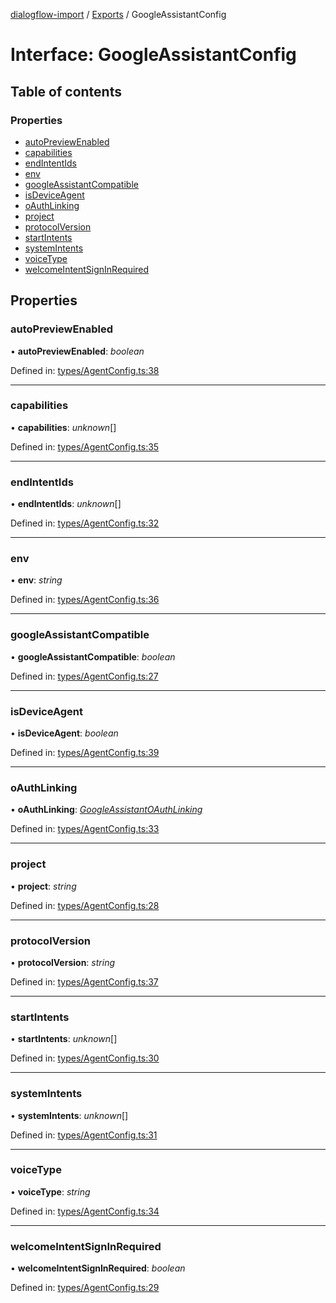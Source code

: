 [dialogflow-import](../README.md) / [Exports](../modules.md) / GoogleAssistantConfig

# Interface: GoogleAssistantConfig

## Table of contents

### Properties

- [autoPreviewEnabled](googleassistantconfig.md#autopreviewenabled)
- [capabilities](googleassistantconfig.md#capabilities)
- [endIntentIds](googleassistantconfig.md#endintentids)
- [env](googleassistantconfig.md#env)
- [googleAssistantCompatible](googleassistantconfig.md#googleassistantcompatible)
- [isDeviceAgent](googleassistantconfig.md#isdeviceagent)
- [oAuthLinking](googleassistantconfig.md#oauthlinking)
- [project](googleassistantconfig.md#project)
- [protocolVersion](googleassistantconfig.md#protocolversion)
- [startIntents](googleassistantconfig.md#startintents)
- [systemIntents](googleassistantconfig.md#systemintents)
- [voiceType](googleassistantconfig.md#voicetype)
- [welcomeIntentSignInRequired](googleassistantconfig.md#welcomeintentsigninrequired)

## Properties

### autoPreviewEnabled

• **autoPreviewEnabled**: *boolean*

Defined in: [types/AgentConfig.ts:38](https://github.com/edupsousa/dialogflow-import/blob/49e4aaa/src/types/AgentConfig.ts#L38)

___

### capabilities

• **capabilities**: *unknown*[]

Defined in: [types/AgentConfig.ts:35](https://github.com/edupsousa/dialogflow-import/blob/49e4aaa/src/types/AgentConfig.ts#L35)

___

### endIntentIds

• **endIntentIds**: *unknown*[]

Defined in: [types/AgentConfig.ts:32](https://github.com/edupsousa/dialogflow-import/blob/49e4aaa/src/types/AgentConfig.ts#L32)

___

### env

• **env**: *string*

Defined in: [types/AgentConfig.ts:36](https://github.com/edupsousa/dialogflow-import/blob/49e4aaa/src/types/AgentConfig.ts#L36)

___

### googleAssistantCompatible

• **googleAssistantCompatible**: *boolean*

Defined in: [types/AgentConfig.ts:27](https://github.com/edupsousa/dialogflow-import/blob/49e4aaa/src/types/AgentConfig.ts#L27)

___

### isDeviceAgent

• **isDeviceAgent**: *boolean*

Defined in: [types/AgentConfig.ts:39](https://github.com/edupsousa/dialogflow-import/blob/49e4aaa/src/types/AgentConfig.ts#L39)

___

### oAuthLinking

• **oAuthLinking**: [*GoogleAssistantOAuthLinking*](googleassistantoauthlinking.md)

Defined in: [types/AgentConfig.ts:33](https://github.com/edupsousa/dialogflow-import/blob/49e4aaa/src/types/AgentConfig.ts#L33)

___

### project

• **project**: *string*

Defined in: [types/AgentConfig.ts:28](https://github.com/edupsousa/dialogflow-import/blob/49e4aaa/src/types/AgentConfig.ts#L28)

___

### protocolVersion

• **protocolVersion**: *string*

Defined in: [types/AgentConfig.ts:37](https://github.com/edupsousa/dialogflow-import/blob/49e4aaa/src/types/AgentConfig.ts#L37)

___

### startIntents

• **startIntents**: *unknown*[]

Defined in: [types/AgentConfig.ts:30](https://github.com/edupsousa/dialogflow-import/blob/49e4aaa/src/types/AgentConfig.ts#L30)

___

### systemIntents

• **systemIntents**: *unknown*[]

Defined in: [types/AgentConfig.ts:31](https://github.com/edupsousa/dialogflow-import/blob/49e4aaa/src/types/AgentConfig.ts#L31)

___

### voiceType

• **voiceType**: *string*

Defined in: [types/AgentConfig.ts:34](https://github.com/edupsousa/dialogflow-import/blob/49e4aaa/src/types/AgentConfig.ts#L34)

___

### welcomeIntentSignInRequired

• **welcomeIntentSignInRequired**: *boolean*

Defined in: [types/AgentConfig.ts:29](https://github.com/edupsousa/dialogflow-import/blob/49e4aaa/src/types/AgentConfig.ts#L29)
